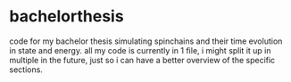 # bachelorthesis
code for my bachelor thesis simulating spinchains and their time evolution in state and energy. 
all my code is currently in 1 file, i might split it up in multiple in the future, just so i can have a better overview of the specific sections.

